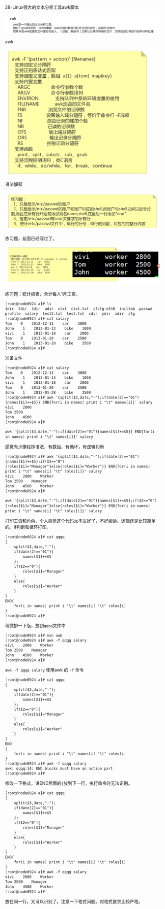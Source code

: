 28-Linux强大的文本分析工具awk脚本



![image-20201118201903313](../image/image-20201118201903313.png)

awk



![image-20201118201933029](../image/image-20201118201933029.png)

语法解释

![image-20201118202008353](../image/image-20201118202008353.png)

练习题，前面已经写过了。



![image-20201118202048602](../image/image-20201118202048602.png)

练习题：统计报表，合计每人1月工资。



```shell
[root@node0924 a]# ls
1dir  2dir  3dir  adir  ctxt  ctxt.txt  ifcfg-eth0  inittab  passwd  profile  salary  test2.txt  test.txt  xdir  ydir  zdir  zfg
[root@node0924 a]# cat salary
Tom    0    2012-12-11    car    3000
John    1    2013-01-13    bike    1000
vivi    1    2013-01-18    car    2800
Tom    0    2013-01-20    car    2500
John    1    2013-01-28    bike    3500
[root@node0924 a]# 
```

准备文件

```shell
[root@node0924 a]# cat salary
Tom    0    2012-12-11    car    3000
John    1    2013-01-13    bike    1000
vivi    1    2013-01-18    car    2800
Tom    0    2013-01-20    car    2500
John    1    2013-01-28    bike    3500
[root@node0924 a]# awk '{split($3,date,"-");if(date[2]=="01"){names[$1]+=$5}} END{for(i in names) print i "\t" names[i]}' salary
vivi	2800
Tom	2500
John	4500
[root@node0924 a]# 

```

`awk '{split($3,date,"-");if(date[2]=="01"){names[$1]+=$5}} END{for(i in names) print i "\t" names[i]}' salary`

感觉有点像程序语法，有数组，有循环，有逻辑判断



```shell
[root@node0924 a]# awk '{split($3,date,"-");if(date[2]=="01"){names[$1]+=$5};if($2=="0"){roles[$1]="Manager"}else{roles[$1]="Worker"}} END{for(i in names) print i "\t" names[i] "\t" roles[i]}' salary
vivi	2800	Worker
Tom	2500	Manager
John	4500	Worker
[root@node0924 a]# 

```

`awk '{split($3,date,"-");if(date[2]=="01"){names[$1]+=$5};if($2=="0"){roles[$1]="Manager"}else{roles[$1]="Worker"}} END{for(i in names) print i "\t" names[i] "\t" roles[i]}' salary`

打印工资和角色，个人感觉这个代码太不友好了，不好阅读。逻辑还是比较简单的。if判断和循环打印。



```shell
[root@node0924 a]# cat qqqq
{
	split($3,date,"-");
	if(date[2]=="01"){
		names[$1]+=$5
	};
	if($2=="0"){
		roles[$1]="Manager"
	}
	else{
		roles[$1]="Worker"
	}
} 
END{
	for(i in names) print i "\t" names[i] "\t" roles[i]
}
[root@node0924 a]# 

```

稍微排一下版，放到`qqqq`文件中



```shell
[root@node0924 a]# man awk
[root@node0924 a]# awk -f qqqq salary
vivi	2800	Worker
Tom	2500	Manager
John	4500	Worker
[root@node0924 a]# 

```

`awk -f qqqq salary`  使用awk 的 `-f` 命令



```shell
[root@node0924 a]# cat qqqq
{
	split($3,date,"-");
	if(date[2]=="01"){
		names[$1]+=$5
	};
	if($2=="0"){
		roles[$1]="Manager"
	}
	else{
		roles[$1]="Worker"
	}
} 
END
{
	for(i in names) print i "\t" names[i] "\t" roles[i]
}
[root@node0924 a]# awk -f qqqq salary
awk: qqqq:14: END blocks must have an action part
[root@node0924 a]# 

```

修改一下格式，讲END后面的`{`放到下一行，执行命令时无法识别。

```shell
[root@node0924 a]# cat qqqq
{
	split($3,date,"-");
	if(date[2]=="01"){
		names[$1]+=$5
	};
	if($2=="0"){
		roles[$1]="Manager"
	}
	else{
		roles[$1]="Worker"
	}
} 
END{
	for(i in names) print i "\t" names[i] "\t" roles[i]
}
[root@node0924 a]# awk -f qqqq salary
vivi	2800	Worker
Tom	2500	Manager
John	4500	Worker
[root@node0924 a]# 

```

放在同一行，又可以识别了。注意一下格式问题。对格式要求比较严格。

